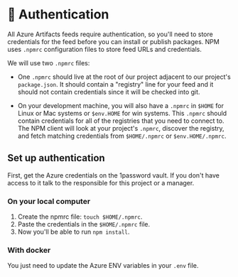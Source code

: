 # :key: Authentication

All Azure Artifacts feeds require authentication, so you'll need to store credentials for the feed
before you can install or publish packages. NPM uses `.npmrc` configuration files to store feed URLs 
and credentials.

We will use two `.npmrc` files:

* One `.npmrc` should live at the root of òur project adjacent to our project's `package.json`. 
It should contain a "registry" line for your feed and it should not contain credentials since it 
will be checked into git.

* On your development machine, you will also have a `.npmrc` in `$HOME` for Linux or Mac systems 
or `$env.HOME` for win systems. This `.npmrc` should contain credentials for all of the registries 
that you need to connect to. The NPM client will look at your project's `.npmrc`, discover the registry, 
and fetch matching credentials from `$HOME/.npmrc` or `$env.HOME/.npmrc`. 

## Set up authentication

First, get the Azure credentials on the 1password vault. If you don't have access to it talk to the responsible 
for this project or a manager.  

### On your local computer
1. Create the npmrc file: `touch $HOME/.npmrc`.   
2. Paste the credentials in the `$HOME/.npmrc` file.  
3. Now you'll be able to run `npm install`.

### With docker
You just need to update the Azure ENV variables in your `.env` file. 
